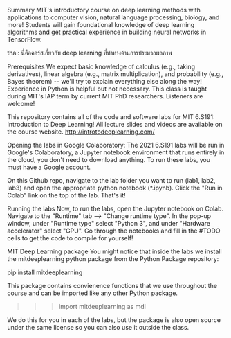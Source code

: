 Summary
MIT's introductory course on deep learning methods with applications to computer vision, natural language processing, biology, and more! Students will gain foundational knowledge of deep learning algorithms and get practical experience in building neural networks in TensorFlow. 

thai: นี่คือคอร์สเกี่ยวกับ deep learning ที่ทำทางด้านการประมวลผลภาพ

Prerequisites 
We expect basic knowledge of calculus (e.g., taking derivatives), linear algebra (e.g., matrix multiplication), and probability (e.g., Bayes theorem) -- we'll try to explain everything else along the way! Experience in Python is helpful but not necessary. This class is taught during MIT's IAP term by current MIT PhD researchers. Listeners are welcome!


This repository contains all of the code and software labs for MIT 6.S191: Introduction to Deep Learning! All lecture slides and videos are available on the course website. http://introtodeeplearning.com/

Opening the labs in Google Colaboratory:
The 2021 6.S191 labs will be run in Google's Colaboratory, a Jupyter notebook environment that runs entirely in the cloud, you don't need to download anything. To run these labs, you must have a Google account.

On this Github repo, navigate to the lab folder you want to run (lab1, lab2, lab3) and open the appropriate python notebook (*.ipynb). Click the "Run in Colab" link on the top of the lab. That's it!

Running the labs
Now, to run the labs, open the Jupyter notebook on Colab. Navigate to the "Runtime" tab --> "Change runtime type". In the pop-up window, under "Runtime type" select "Python 3", and under "Hardware accelerator" select "GPU". Go through the notebooks and fill in the #TODO cells to get the code to compile for yourself!

MIT Deep Learning package
You might notice that inside the labs we install the mitdeeplearning python package from the Python Package repository:

pip install mitdeeplearning

This package contains convienence functions that we use throughout the course and can be imported like any other Python package.

>>> import mitdeeplearning as mdl

We do this for you in each of the labs, but the package is also open source under the same license so you can also use it outside the class.
